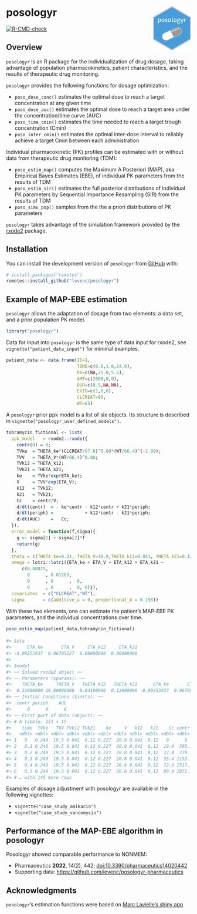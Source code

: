 
<!-- README.md is generated from README.Rmd. Please edit that file -->

# posologyr [<img src="man/figures/logo_120.png"  align="right" />](https://github.com/levenc/posologyr/)

<!-- badges: start -->

[![R-CMD-check](https://github.com/levenc/posologyr/workflows/R-CMD-check/badge.svg)](https://github.com/levenc/posologyr/actions)
<!-- badges: end -->

## Overview

`posologyr` is an R package for the individualization of drug dosage,
taking advantage of population pharmacokinetics, patient
characteristics, and the results of therapeutic drug monitoring.

`posologyr` provides the following functions for dosage optimization:

- `poso_dose_conc()` estimates the optimal dose to reach a target
  concentration at any given time
- `poso_dose_auc()` estimates the optimal dose to reach a target area
  under the concentration/time curve (AUC)
- `poso_time_cmin()` estimates the time needed to reach a target trough
  concentration (Cmin)
- `poso_inter_cmin()` estimates the optimal inter-dose interval to
  reliably achieve a target Cmin between each administration

Individual pharmacokinetic (PK) profiles can be estimated with or
without data from therapeutic drug monitoring (TDM):

- `poso_estim_map()` computes the Maximum A Posteriori (MAP), aka
  Empirical Bayes Estimates (EBE), of individual PK parameters from the
  results of TDM
- `poso_estim_sir()` estimates the full posterior distributions of
  individual PK parameters by Sequential Importance Resampling (SIR)
  from the results of TDM
- `poso_simu_pop()` samples from the the a priori distributions of PK
  parameters

`posologyr` takes advantage of the simulation framework provided by the
[rxode2](https://github.com/nlmixr2/rxode2) package.

## Installation

You can install the development version of `posologyr` from
[GitHub](https://github.com/) with:

``` r
# install.packages("remotes")
remotes::install_github("levenc/posologyr")
```

## Example of MAP-EBE estimation

`posologyr` allows the adaptation of dosage from two elements: a data
set, and a prior population PK model.

``` r
library("posologyr")
```

Data for input into `posologyr` is the same type of data input for
rxode2, see `vignette("patient_data_input")` for minimal examples.

``` r
patient_data <- data.frame(ID=1,
                           TIME=c(0.0,1.0,14.0),
                           DV=c(NA,25.0,5.5),
                           AMT=c(2000,0,0),
                           DUR=c(0.5,NA,NA),
                           EVID=c(1,0,0),
                           CLCREAT=80,
                           WT=65)
```

A `posologyr` prior ppk model is a list of six objects. Its structure is
described in `vignette("posologyr_user_defined_models")`.

``` r
tobramycin_fictional <- list(
  ppk_model   = rxode2::rxode({
    centr(0) = 0;
    TVke  = THETA_ke*(CLCREAT/67.8)^0.89*(WT/66.4)^(-1.09);
    TVV   = THETA_V*(WT/66.4)^0.80;
    TVk12 = THETA_k12;
    TVk21 = THETA_k21;
    ke    = TVke*exp(ETA_ke);
    V     = TVV*exp(ETA_V);
    k12   = TVk12;
    k21   = TVk21;
    Cc    = centr/V;
    d/dt(centr)  = - ke*centr - k12*centr + k21*periph;
    d/dt(periph) =            + k12*centr - k21*periph;
    d/dt(AUC)    =   Cc;
  }),
  error_model = function(f,sigma){
    g <- sigma[1] + sigma[2]*f
    return(g)
  },
  theta = c(THETA_ke=0.21, THETA_V=19.8,THETA_k12=0.041, THETA_k21=0.12),
  omega = lotri::lotri({ETA_ke + ETA_V + ETA_k12 + ETA_k21 ~
      c(0.08075,
        0      , 0.01203,
        0      , 0      ,  0,
        0      , 0      ,  0, 0)}),
  covariates  = c("CLCREAT","WT"),
  sigma       = c(additive_a = 0, proportional_b = 0.198))
```

With these two elements, one can estimate the patient’s MAP-EBE PK
parameters, and the individual concentrations over time.

``` r
poso_estim_map(patient_data,tobramycin_fictional)

#> $eta
#>      ETA_ke       ETA_V     ETA_k12     ETA_k21 
#> -0.09253437  0.06705227  0.00000000  0.00000000 
#> 
#> $model
#> ── Solved rxode2 object ──
#> ── Parameters ($params): ──
#>    THETA_ke     THETA_V   THETA_k12   THETA_k21      ETA_ke       ETA_V 
#>  0.21000000 19.80000000  0.04100000  0.12000000 -0.09253437  0.06705227 
#> ── Initial Conditions ($inits): ──
#>  centr periph    AUC 
#>      0      0      0 
#> ── First part of data (object): ──
#> # A tibble: 151 × 15
#>    time  TVke   TVV TVk12 TVk21    ke     V   k12   k21    Cc centr periph    AUC CLCREAT    WT
#>   <dbl> <dbl> <dbl> <dbl> <dbl> <dbl> <dbl> <dbl> <dbl> <dbl> <dbl>  <dbl>  <dbl>   <dbl> <dbl>
#> 1   0   0.249  19.5 0.041  0.12 0.227  20.8 0.041  0.12   0      0   0      0          80    65
#> 2   0.1 0.249  19.5 0.041  0.12 0.227  20.8 0.041  0.12  19.0  395.  0.809  0.952      80    65
#> 3   0.2 0.249  19.5 0.041  0.12 0.227  20.8 0.041  0.12  37.4  779.  3.20   3.78       80    65
#> 4   0.3 0.249  19.5 0.041  0.12 0.227  20.8 0.041  0.12  55.4 1153.  7.10   8.42       80    65
#> 5   0.4 0.249  19.5 0.041  0.12 0.227  20.8 0.041  0.12  72.9 1517. 12.5   14.8        80    65
#> 6   0.5 0.249  19.5 0.041  0.12 0.227  20.8 0.041  0.12  89.9 1872. 19.2   23.0        80    65
#> # … with 145 more rows
```

Examples of dosage adjustment with posologyr are available in the
following vignettes:

- `vignette("case_study_amikacin")`
- `vignette("case_study_vancomycin")`

## Performance of the MAP-EBE algorithm in posologyr

Posologyr showed comparable performance to NONMEM:

- Pharmaceutics **2022**, 14(2), 442;
  [doi:10.3390/pharmaceutics14020442](https://doi.org/10.3390/pharmaceutics14020442)
- Supporting data: <https://github.com/levenc/posologyr-pharmaceutics>

## Acknowledgments

`posologyr`’s estimation functions were based on [Marc Lavielle’s shiny
app](http://shiny.webpopix.org/mcmc/bayes1/)
